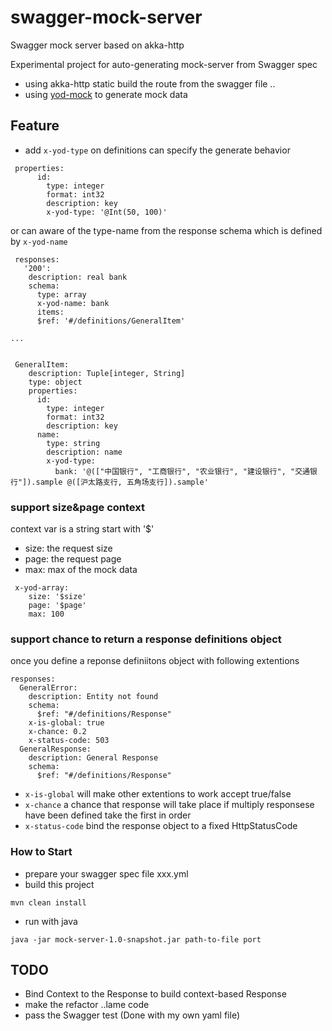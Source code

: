# swagger-mock-server
Swagger mock server based on akka-http 

Experimental project for auto-generating mock-server from Swagger spec 

* using akka-http static build the route from the swagger file .. 
* using [yod-mock](https://github.com/qiu8310/yod-mock) to generate mock data

## Feature 

* add `x-yod-type` on definitions can specify the generate behavior

```
 properties:
      id:
        type: integer
        format: int32
        description: key
        x-yod-type: '@Int(50, 100)'

```

or can aware of the type-name from the response schema which is defined by `x-yod-name`

```
 responses:
   '200':
    description: real bank
    schema:
      type: array
      x-yod-name: bank
      items:
      $ref: '#/definitions/GeneralItem'
      
...


 GeneralItem:
    description: Tuple[integer, String]
    type: object
    properties:
      id:
        type: integer
        format: int32
        description: key
      name:
        type: string
        description: name
        x-yod-type:
          bank: '@(["中国银行", "工商银行", "农业银行", "建设银行", "交通银行"]).sample @([沪太路支行, 五角场支行]).sample'
```


### support size&page context

context var  is a string start with '$'

* size: the request size 
* page: the request page
* max: max of the mock data

```
 x-yod-array:
    size: '$size'
    page: '$page'
    max: 100
```
### support chance to return a response definitions object

once you define a reponse definiitons object with following extentions 
```
responses:
  GeneralError:
    description: Entity not found
    schema:
      $ref: "#/definitions/Response"
    x-is-global: true
    x-chance: 0.2
    x-status-code: 503
  GeneralResponse:
    description: General Response
    schema:
      $ref: "#/definitions/Response"

```

* `x-is-global` will make other extentions to work  accept true/false
* `x-chance` a chance that response will take place if multiply responsese have been defined take the first in order 
* `x-status-code` bind the response object to a fixed HttpStatusCode


### How to Start

* prepare your swagger spec file xxx.yml
* build this project

```
mvn clean install
```
* run with java
 
```
java -jar mock-server-1.0-snapshot.jar path-to-file port
```


## TODO

* Bind Context to the Response to build context-based Response
* make the refactor ..lame code
* pass the Swagger test (Done with my own yaml file)

 
